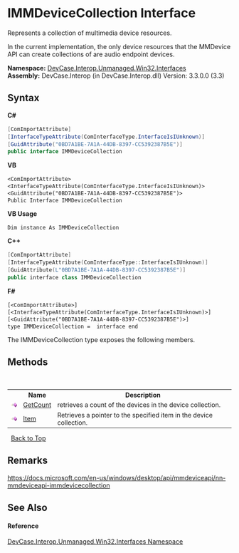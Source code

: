 # IMMDeviceCollection Interface
 

Represents a collection of multimedia device resources. 

 In the current implementation, the only device resources that the MMDevice API can create collections of are audio endpoint devices.

**Namespace:**&nbsp;<a href="N_DevCase_Interop_Unmanaged_Win32_Interfaces">DevCase.Interop.Unmanaged.Win32.Interfaces</a><br />**Assembly:**&nbsp;DevCase.Interop (in DevCase.Interop.dll) Version: 3.3.0.0 (3.3)

## Syntax

**C#**<br />
``` C#
[ComImportAttribute]
[InterfaceTypeAttribute(ComInterfaceType.InterfaceIsIUnknown)]
[GuidAttribute("0BD7A1BE-7A1A-44DB-8397-CC5392387B5E")]
public interface IMMDeviceCollection
```

**VB**<br />
``` VB
<ComImportAttribute>
<InterfaceTypeAttribute(ComInterfaceType.InterfaceIsIUnknown)>
<GuidAttribute("0BD7A1BE-7A1A-44DB-8397-CC5392387B5E")>
Public Interface IMMDeviceCollection
```

**VB Usage**<br />
``` VB Usage
Dim instance As IMMDeviceCollection
```

**C++**<br />
``` C++
[ComImportAttribute]
[InterfaceTypeAttribute(ComInterfaceType::InterfaceIsIUnknown)]
[GuidAttribute(L"0BD7A1BE-7A1A-44DB-8397-CC5392387B5E")]
public interface class IMMDeviceCollection
```

**F#**<br />
``` F#
[<ComImportAttribute>]
[<InterfaceTypeAttribute(ComInterfaceType.InterfaceIsIUnknown)>]
[<GuidAttribute("0BD7A1BE-7A1A-44DB-8397-CC5392387B5E")>]
type IMMDeviceCollection =  interface end
```

The IMMDeviceCollection type exposes the following members.


## Methods
&nbsp;<table><tr><th></th><th>Name</th><th>Description</th></tr><tr><td>![Public method](media/pubmethod.gif "Public method")</td><td><a href="M_DevCase_Interop_Unmanaged_Win32_Interfaces_IMMDeviceCollection_GetCount">GetCount</a></td><td>
retrieves a count of the devices in the device collection.</td></tr><tr><td>![Public method](media/pubmethod.gif "Public method")</td><td><a href="M_DevCase_Interop_Unmanaged_Win32_Interfaces_IMMDeviceCollection_Item">Item</a></td><td>
Retrieves a pointer to the specified item in the device collection.</td></tr></table>&nbsp;
<a href="#immdevicecollection-interface">Back to Top</a>

## Remarks
<a href="https://docs.microsoft.com/en-us/windows/desktop/api/mmdeviceapi/nn-mmdeviceapi-immdevicecollection" target="_blank">https://docs.microsoft.com/en-us/windows/desktop/api/mmdeviceapi/nn-mmdeviceapi-immdevicecollection</a>

## See Also


#### Reference
<a href="N_DevCase_Interop_Unmanaged_Win32_Interfaces">DevCase.Interop.Unmanaged.Win32.Interfaces Namespace</a><br />